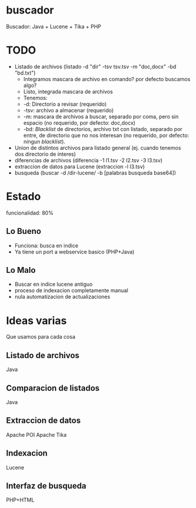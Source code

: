 # buscador
Buscador: Java + Lucene + Tika + PHP

# TODO
- Listado de archivos (listado -d "dir" -tsv tsv.tsv -m "doc,docx" -bd "bd.txt")
  - Integramos mascara de archivo en comando? por defecto buscamos algo?
  - Listo, integrada mascara de archivos
  - Tenemos:
  - -d: Directorio a revisar (requerido)
  - -tsv: archivo a almacenar (requerido)
  - -m: mascara de archivos a buscar, separado por coma, pero sin espacio (no requerido, por defecto: doc,docx)
  - -bd: *Blacklist* de directorios, archivo txt con listado, separado por entre, de directorio que no nos interesan (no requerido, por defecto: ningun *blacklist*).
- Union de distintos archivos para listado general (ej. cuando tenemos dos directorio de interes)
- diferencias de archivos (diferencia -1 l1.tsv -2 l2.tsv -3 l3.tsv)
- extraccion de datos para Lucene (extraccion -l l3.tsv)
- busqueda (buscar -d /dir-lucene/ -b [palabras busqueda base64])


# Estado
funcionalidad: 80%
## Lo Bueno
* Funciona: busca en indice
* Ya tiene un port a webservice basico (PHP+Java)

## Lo Malo
* Buscar en indice lucene antiguo
* proceso de indexacion completamente manual
* nula automatizacion de actualizaciones


# Ideas varias
Que usamos para cada cosa
## Listado de archivos
Java
## Comparacion de  listados
Java
## Extraccion de datos
Apache POI
Apache Tika
## Indexacion
Lucene
## Interfaz de busqueda
PHP+HTML
